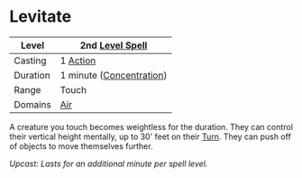 # Levitate

|Level|2nd [Level Spell](../../../Spell%20Level.md)|
|-----|---------------|
|Casting|1 [Action](../../../../Game%20Procedures/Action.md)|
|Duration|1 minute ([Concentration](../../../Concentration.md))|
|Range|Touch|
|Domains|[Air](../../../Spell%20Domains/Air.md)|

A creature you touch becomes weightless for the duration. They can control their vertical height mentally, up to 30' feet on their [Turn](../../../../Game%20Procedures/Turn.md). They can push off of objects to move themselves further.

*Upcast: Lasts for an additional minute per spell level.*
